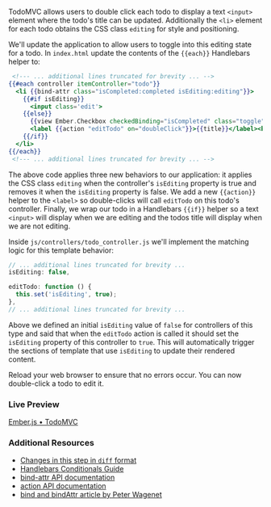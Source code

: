 TodoMVC allows users to double click each todo to display a text `<input>` element where the todo's title can be updated. Additionally the `<li>` element for each todo obtains the CSS class `editing` for style and positioning.

We'll update the application to allow users to toggle into this editing state for a todo. In `index.html` update the contents of the `{{each}}` Handlebars helper to:

```handlebars
 <!--- ... additional lines truncated for brevity ... -->
{{#each controller itemController="todo"}}
  <li {{bind-attr class="isCompleted:completed isEditing:editing"}}>
    {{#if isEditing}}
      <input class='edit'>
    {{else}}
      {{view Ember.Checkbox checkedBinding="isCompleted" class="toggle"}}
      <label {{action "editTodo" on="doubleClick"}}>{{title}}</label><button class="destroy"></button>
    {{/if}}
  </li>
{{/each}}
 <!--- ... additional lines truncated for brevity ... -->
```

The above code applies three new behaviors to our application: it applies the CSS class `editing` when the controller's `isEditing` property is true and removes it when the `isEditing` property is false. We add a new `{{action}}` helper to the `<label>` so double-clicks will call `editTodo` on 
this todo's controller. Finally, we wrap our todo in a Handlebars `{{if}}` helper so a text `<input>` will display when we are editing and the todos title will display when we are not editing.

Inside `js/controllers/todo_controller.js` we'll implement the matching logic for this template behavior:

```javascript
// ... additional lines truncated for brevity ...
isEditing: false,

editTodo: function () {
  this.set('isEditing', true);
},
// ... additional lines truncated for brevity ...
```

Above we defined an initial `isEditing` value of `false` for controllers of this type and said that when the `editTodo` action is called it should set the `isEditing` property of this controller to `true`.  This will automatically trigger the sections of template that use `isEditing` to update their rendered content.

Reload your web browser to ensure that no errors occur. You can now double-click a todo to edit it.

### Live Preview
<a class="jsbin-embed" href="http://jsbin.com/ururuc/2/embed?live">Ember.js • TodoMVC</a><script src="http://static.jsbin.com/js/embed.js"></script> 
  
### Additional Resources

  * [Changes in this step in `diff` format](https://github.com/emberjs/quickstart-code-sample/commit/7eb87f8f987714385e8381197ec7c77215df8cf9)
  * [Handlebars Conditionals Guide](/guides/templates/conditionals)
  * [bind-attr API documentation](/api/classes/Ember.Handlebars.helpers.html#method_bind-attr)
  * [action API documentation](/api/classes/Ember.Handlebars.helpers.html#method_action)
  * [bind and bindAttr article by Peter Wagenet](http://www.emberist.com/2012/04/06/bind-and-bindattr.html)
